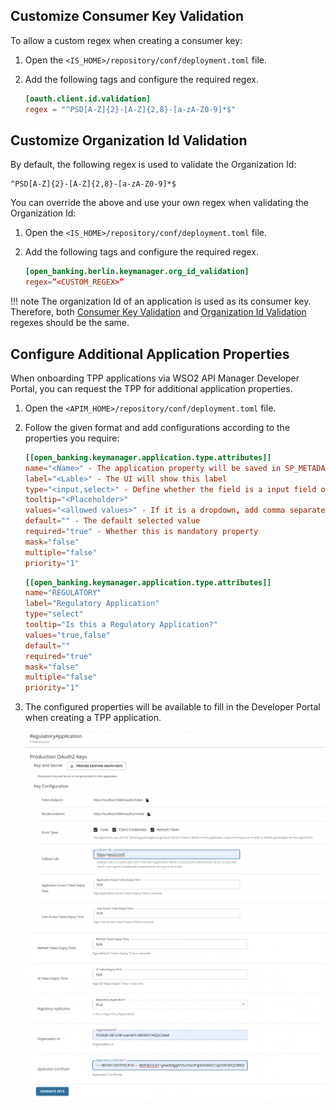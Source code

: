## Customize Consumer Key Validation

To allow a custom regex when creating a consumer key:

1. Open the `<IS_HOME>/repository/conf/deployment.toml` file.

2. Add the following tags and configure the required regex.

      ``` toml
      [oauth.client.id.validation]
      regex = "^PSD[A-Z]{2}-[A-Z]{2,8}-[a-zA-Z0-9]*$"
      ```

## Customize Organization Id Validation

By default, the following regex is used to validate the Organization Id:
   ```
   ^PSD[A-Z]{2}-[A-Z]{2,8}-[a-zA-Z0-9]*$
   ```

You can override the above and use your own regex when validating the Organization Id:

   1. Open the `<IS_HOME>/repository/conf/deployment.toml` file.
   2. Add the following tags and configure the required regex.

      ``` toml
      [open_banking.berlin.keymanager.org_id_validation]
      regex=”<CUSTOM_REGEX>”
      ```

!!! note
    The organization Id of an application is used as its consumer key. Therefore, both [Consumer Key Validation](#customize-consumer-key-validation) 
    and [Organization Id Validation](#customize-organization-id-validation) regexes should be the same.

## Configure Additional Application Properties

When onboarding TPP applications via WSO2 API Manager Developer Portal, you can request the TPP for additional 
application properties. 

1. Open the `<APIM_HOME>/repository/conf/deployment.toml` file.

2. Follow the given format and add configurations according to the properties you require:

    ``` toml tab="Format"
    [[open_banking.keymanager.application.type.attributes]]
    name="<Name>" - The application property will be saved in SP_METADATA table with this name
    label="<Lable>" - The UI will show this label 
    type="<input,select>" - Define whether the field is a input field or a dropdown
    tooltip="<Placeholder>"
    values="<allowed values>" - If it is a dropdown, add comma separated values to the list
    default="" - The default selected value
    required="true" - Whether this is mandatory property
    mask="false"
    multiple="false"
    priority="1"
    ```
   
    ``` toml tab="Sample"
    [[open_banking.keymanager.application.type.attributes]]
    name="REGULATORY"
    label="Regulatory Application"
    type="select"
    tooltip="Is this a Regulatory Application?"
    values="true,false"
    default=""
    required="true"
    mask="false"
    multiple="false"
    priority="1"
    ```

3. The configured properties will be available to fill in the Developer Portal when creating a TPP application.

      ![enter_application_details](../assets/img/get-started/quick-start-guide/tpp-onboarding/enter-application-details-1.png)
      ![enter_application_details](../assets/img/get-started/quick-start-guide/tpp-onboarding/enter-application-details-2.png)
